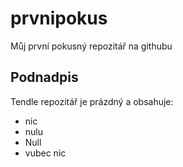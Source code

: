 # prvnipokus
Můj první pokusný repozitář na githubu
## Podnadpis
Tendle repozitář je prázdný a obsahuje:
- nic
- nulu
- Null
- vubec nic

